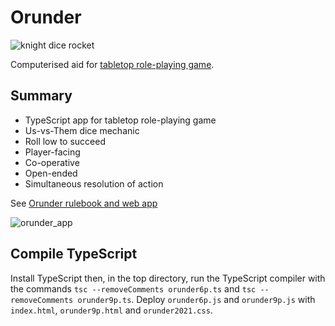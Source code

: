 # Orunder

![knight dice rocket](https://user-images.githubusercontent.com/37618836/158141747-e46b29de-6e8c-4fc9-b53a-33ac30b7d931.png)

Computerised aid for [tabletop role-playing game](https://en.wikipedia.org/wiki/Tabletop_role-playing_game).

## Summary

- TypeScript app for tabletop role-playing game
- Us-vs-Them dice mechanic
- Roll low to succeed
- Player-facing
- Co-operative
- Open-ended
- Simultaneous resolution of action

See [Orunder rulebook and web app](http://www.dancewith.co.uk/rpg/)

![orunder_app](https://user-images.githubusercontent.com/37618836/86445453-4ac57a80-bd0a-11ea-92cb-3ef49647687d.png)

## Compile TypeScript

Install TypeScript then, in the top directory, run the TypeScript compiler with the commands `tsc --removeComments orunder6p.ts` and `tsc --removeComments orunder9p.ts`. Deploy `orunder6p.js` and `orunder9p.js` with `index.html`, `orunder9p.html` and `orunder2021.css`.
